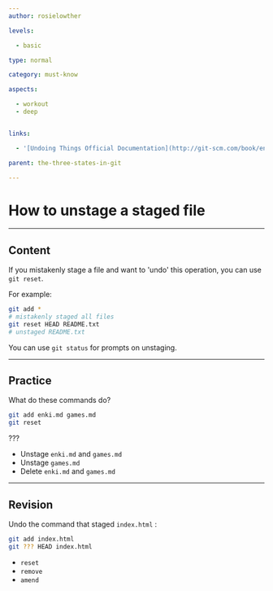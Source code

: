 ```yaml
---
author: rosielowther

levels:

  - basic

type: normal

category: must-know

aspects:

  - workout
  - deep


links:

  - '[Undoing Things Official Documentation](http://git-scm.com/book/en/v2/Git-Basics-Undoing-Things){website}'

parent: the-three-states-in-git

---
```


# How to unstage a staged file

---
## Content

If you mistakenly stage a file and want to 'undo' this operation, you can use `git reset`.

For example:
```bash
git add *
# mistakenly staged all files
git reset HEAD README.txt
# unstaged README.txt 
```
You can use `git status` for prompts on unstaging.

---
## Practice

What do these commands do?
```bash
git add enki.md games.md
git reset 
```
 ???

* Unstage `enki.md` and `games.md`
* Unstage `games.md`
* Delete `enki.md` and `games.md`

---
## Revision

Undo the command that staged `index.html` :
```bash
git add index.html
git ??? HEAD index.html
```

* `reset`
* `remove`
* `amend`

 

